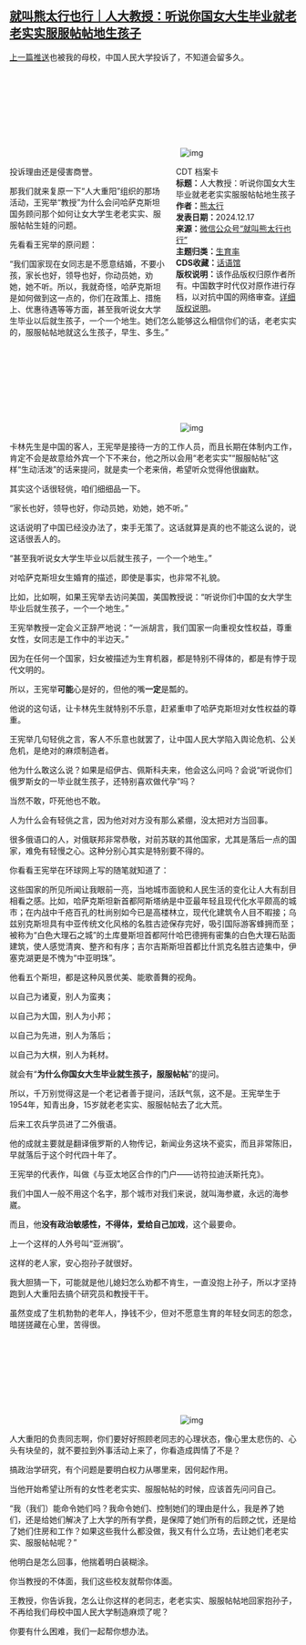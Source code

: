 <!--1734620452000-->
[就叫熊太行也行｜人大教授：听说你国女大生毕业就老老实实服服帖帖地生孩子](https://chinadigitaltimes.net/chinese/714165.html)
------

<p><a href="https://mp.weixin.qq.com/s?__biz=MzI0NDc0NzIyMw==\&amp;mid=2247525085\&amp;idx=1\&amp;sn=e86474fa41d2d7f847f15657e32a145a\&amp;scene=21#wechat_redirect">上一篇推送</a>也被我的母校，中国人民大学投诉了，不知道会留多久。</p><p><img decoding="async" src="data:image/svg+xml,%3Csvg%20xmlns='http://www.w3.org/2000/svg'%20viewBox='0%200%200%200'%3E%3C/svg%3E" alt="img" data-lazy-src="https://chinadigitaltimes.net/chinese/files/2024/12/post-714165-67632cc4ac52e."><noscript><img decoding="async" src="https://chinadigitaltimes.net/chinese/files/2024/12/post-714165-67632cc4ac52e." alt="img"></noscript></p><div style="width:42%;float:right;padding-left:20px"><div class="su-spoiler su-spoiler-style-fancy su-spoiler-icon-chevron-circle" data-scroll-offset="0" data-anchor-in-url="no"><div class="su-spoiler-title" tabindex="0" role="button"><span class="su-spoiler-icon"></span>CDT 档案卡</div><div class="su-spoiler-content su-u-clearfix su-u-trim"><strong>标题：</strong>人大教授：听说你国女大生毕业就老老实实服服帖帖地生孩子<br><strong>作者：</strong><a href="https://chinadigitaltimes.net/space/熊太行" target="_blank">熊太行</a><br><strong>发表日期：</strong>2024.12.17<br><strong>来源：</strong><a href="https://web.archive.org/web/20241218202024/https://mp.weixin.qq.com/s/1NvRpbof8nnVedQTh6ye3A" target="_blank">微信公众号“就叫熊太行也行”</a><br><strong>主题归类：</strong><a href="https://chinadigitaltimes.net/space/生育率" target="_blank">生育率</a><br><strong>CDS收藏：</strong><a href="https://chinadigitaltimes.net/space/%E8%AF%9D%E8%AF%AD%E9%A6%86" target="_blank" rel="noopener">话语馆</a><br><strong>版权说明：</strong>该作品版权归原作者所有。中国数字时代仅对原作进行存档，以对抗中国的网络审查。<a href="https://chinadigitaltimes.net/chinese/copyright">详细版权说明</a>。</div></div></div><p>投诉理由还是侵害商誉。</p><p>那我们就来复原一下“人大重阳”组织的那场活动，王宪举“教授”为什么会问哈萨克斯坦国务顾问那个如何让女大学生老老实实、服服帖帖生娃的问题。</p><p>先看看王宪举的原问题：</p><p>“我们国家现在女同志是不愿意结婚，不要小孩，家长也好，领导也好，你动员她，劝她，她不听。所以，我就奇怪，哈萨克斯坦是如何做到这一点的，你们在政策上、措施上、优惠待遇等等方面，甚至我听说女大学生毕业以后就生孩子，一个一个地生。她们怎么能够这么相信你们的话，老老实实的，服服帖帖地就这么生孩子，早生、多生。”</p><p><img decoding="async" src="data:image/svg+xml,%3Csvg%20xmlns='http://www.w3.org/2000/svg'%20viewBox='0%200%200%200'%3E%3C/svg%3E" alt="img" data-lazy-src="https://chinadigitaltimes.net/chinese/files/2024/12/post-714165-67632cc57fd65."><noscript><img decoding="async" src="https://chinadigitaltimes.net/chinese/files/2024/12/post-714165-67632cc57fd65." alt="img"></noscript></p><p>卡林先生是中国的客人，王宪举是接待一方的工作人员，而且长期在体制内工作，肯定不会是故意给外宾一个下不来台，他之所以会用“老老实实”“服服帖帖”这样“生动活泼”的话来提问，就是卖一个老来俏，希望听众觉得他很幽默。</p><p>其实这个话很轻佻，咱们细细品一下。</p><p>“家长也好，领导也好，你动员她，劝她，她不听。”</p><p>这话说明了中国已经没办法了，束手无策了。这话就算是真的也不能这么说的，说这话很丢人的。</p><p>“甚至我听说女大学生毕业以后就生孩子，一个一个地生。”</p><p>对哈萨克斯坦女生婚育的描述，即使是事实，也非常不礼貌。</p><p>比如，比如啊，如果王宪举去访问美国，美国教授说：“听说你们中国的女大学生毕业后就生孩子，一个一个地生。”</p><p>王宪举教授一定会义正辞严地说：“一派胡言，我们国家一向重视女性权益，尊重女性，女同志是工作中的半边天。”</p><p>因为在任何一个国家，妇女被描述为生育机器，都是特别不得体的，都是有悖于现代文明的。</p><p>所以，王宪举<strong>可能</strong>心是好的，但他的嘴<strong>一定</strong>是瓢的。</p><p>他说的这句话，让卡林先生就特别不乐意，赶紧重申了哈萨克斯坦对女性权益的尊重。</p><p>王宪举几句轻佻之言，客人不乐意也就罢了，让中国人民大学陷入舆论危机、公关危机，是绝对的麻烦制造者。</p><p>他为什么敢这么说？如果是绍伊古、佩斯科夫来，他会这么问吗？会说“听说你们俄罗斯女的一毕业就生孩子，还特别喜欢做代孕”吗？</p><p>当然不敢，吓死他也不敢。</p><p>人为什么会有轻佻之言，因为他对对方没有那么紧绷，没太把对方当回事。</p><p>很多俄语口的人，对俄联邦非常恭敬，对前苏联的其他国家，尤其是落后一点的国家，难免有轻慢之心。这种分别心其实是特别要不得的。</p><p>你看看王宪举在环球网上写的随笔就知道了：</p><p>这些国家的所见所闻让我眼前一亮，当地城市面貌和人民生活的变化让人大有刮目相看之感。比如，哈萨克斯坦新首都阿斯塔纳是中亚最年轻且现代化水平颇高的城市；在内战中千疮百孔的杜尚别如今已是高楼林立，现代化建筑令人目不暇接；乌兹别克斯坦具有中亚传统文化风格的名胜古迹保存完好，吸引国际游客蜂拥而至；被称为“白色大理石之城”的土库曼斯坦首都阿什哈巴德拥有密集的白色大理石贴面建筑，使人感觉清爽、整齐和有序；吉尔吉斯斯坦首都比什凯克名胜古迹集中，伊塞克湖更是不愧为“中亚明珠”。</p><p>他看五个斯坦，都是这种风景优美、能歌善舞的视角。</p><p>以自己为诸夏，别人为蛮夷；</p><p>以自己为大国，别人为小邦；</p><p>以自己为先进，别人为落后；</p><p>以自己为大棋，别人为耗材。</p><p>就会有“<strong>为什么你国女大生毕业就生孩子，服服帖帖</strong>”的提问。</p><p>所以，千万别觉得这是一个老记者善于提问，活跃气氛，这不是。王宪举生于1954年，知青出身，15岁就老老实实、服服帖帖去了北大荒。</p><p>后来工农兵学员进了二外俄语。</p><p>他的成就主要就是翻译俄罗斯的人物传记，新闻业务这块不瓷实，而且非常陈旧，早就落后于这个时代四十年了。</p><p>王宪举的代表作，叫做《与亚太地区合作的门户——访符拉迪沃斯托克》。</p><p>我们中国人一般不用这个名字，那个城市对我们来说，就叫海参崴，永远的海参崴。</p><p>而且，他<strong>没有政治敏感性，不得体，爱给自己加戏</strong>，这个最要命。</p><p>上一个这样的人外号叫“亚洲钢”。</p><p>这样的老人家，安心抱孙子就很好。</p><p>我大胆猜一下，可能就是他儿媳妇怎么劝都不肯生，一直没抱上孙子，所以才坚持跑到人大重阳去搞个研究员和教授干干。</p><p>虽然变成了生机勃勃的老年人，挣钱不少，但对不愿意生育的年轻女同志的怨念，暗搓搓藏在心里，苦得很。</p><p><img decoding="async" src="data:image/svg+xml,%3Csvg%20xmlns='http://www.w3.org/2000/svg'%20viewBox='0%200%200%200'%3E%3C/svg%3E" alt="img" data-lazy-src="https://chinadigitaltimes.net/chinese/files/2024/12/post-714165-67632cc69bdac."><noscript><img decoding="async" src="https://chinadigitaltimes.net/chinese/files/2024/12/post-714165-67632cc69bdac." alt="img"></noscript></p><p>人大重阳的负责同志啊，你们要好好照顾老同志的心理状态，像心里太悲伤的、心头有块垒的，就不要拉到外事活动上来了，你看造成舆情了不是？</p><p>搞政治学研究，有个问题是要明白权力从哪里来，因何起作用。</p><p>当他开始希望让所有的女性老老实实、服服帖帖的时候，应该首先问问自己。</p><p>“我（我们）能命令她们吗？我命令她们、控制她们的理由是什么，我是养了她们，还是给她们解决了上大学的所有学费，是保障了她们所有的后顾之忧，还是给了她们住房和工作？如果这些我什么都没做，我又有什么立场，去让她们老老实实、服服帖帖呢？”</p><p>他明白是怎么回事，他揣着明白装糊涂。</p><p>你当教授的不体面，我们这些校友就帮你体面。</p><p>王教授，你告诉我，怎么让你这样的老同志，老老实实、服服帖帖地回家抱孙子，不再给我们母校中国人民大学制造麻烦了呢？</p><p>你要有什么困难，我们一起帮你想办法。</p><div class="addtoany_share_save_container addtoany_content addtoany_content_bottom"><div class="a2a_kit a2a_kit_size_32 addtoany_list" data-a2a-url="https://chinadigitaltimes.net/chinese/714165.html" data-a2a-title="就叫熊太行也行｜人大教授：听说你国女大生毕业就老老实实服服帖帖地生孩子"><a class="a2a_button_facebook" href="https://www.addtoany.com/add_to/facebook?linkurl=https%3A%2F%2Fchinadigitaltimes.net%2Fchinese%2F714165.html&amp;linkname=%E5%B0%B1%E5%8F%AB%E7%86%8A%E5%A4%AA%E8%A1%8C%E4%B9%9F%E8%A1%8C%EF%BD%9C%E4%BA%BA%E5%A4%A7%E6%95%99%E6%8E%88%EF%BC%9A%E5%90%AC%E8%AF%B4%E4%BD%A0%E5%9B%BD%E5%A5%B3%E5%A4%A7%E7%94%9F%E6%AF%95%E4%B8%9A%E5%B0%B1%E8%80%81%E8%80%81%E5%AE%9E%E5%AE%9E%E6%9C%8D%E6%9C%8D%E5%B8%96%E5%B8%96%E5%9C%B0%E7%94%9F%E5%AD%A9%E5%AD%90" title="Facebook" rel="nofollow noopener" target="_blank"></a><a class="a2a_button_twitter" href="https://www.addtoany.com/add_to/twitter?linkurl=https%3A%2F%2Fchinadigitaltimes.net%2Fchinese%2F714165.html&amp;linkname=%E5%B0%B1%E5%8F%AB%E7%86%8A%E5%A4%AA%E8%A1%8C%E4%B9%9F%E8%A1%8C%EF%BD%9C%E4%BA%BA%E5%A4%A7%E6%95%99%E6%8E%88%EF%BC%9A%E5%90%AC%E8%AF%B4%E4%BD%A0%E5%9B%BD%E5%A5%B3%E5%A4%A7%E7%94%9F%E6%AF%95%E4%B8%9A%E5%B0%B1%E8%80%81%E8%80%81%E5%AE%9E%E5%AE%9E%E6%9C%8D%E6%9C%8D%E5%B8%96%E5%B8%96%E5%9C%B0%E7%94%9F%E5%AD%A9%E5%AD%90" title="Twitter" rel="nofollow noopener" target="_blank"></a><a class="a2a_button_telegram" href="https://www.addtoany.com/add_to/telegram?linkurl=https%3A%2F%2Fchinadigitaltimes.net%2Fchinese%2F714165.html&amp;linkname=%E5%B0%B1%E5%8F%AB%E7%86%8A%E5%A4%AA%E8%A1%8C%E4%B9%9F%E8%A1%8C%EF%BD%9C%E4%BA%BA%E5%A4%A7%E6%95%99%E6%8E%88%EF%BC%9A%E5%90%AC%E8%AF%B4%E4%BD%A0%E5%9B%BD%E5%A5%B3%E5%A4%A7%E7%94%9F%E6%AF%95%E4%B8%9A%E5%B0%B1%E8%80%81%E8%80%81%E5%AE%9E%E5%AE%9E%E6%9C%8D%E6%9C%8D%E5%B8%96%E5%B8%96%E5%9C%B0%E7%94%9F%E5%AD%A9%E5%AD%90" title="Telegram" rel="nofollow noopener" target="_blank"></a><a class="a2a_button_reddit" href="https://www.addtoany.com/add_to/reddit?linkurl=https%3A%2F%2Fchinadigitaltimes.net%2Fchinese%2F714165.html&amp;linkname=%E5%B0%B1%E5%8F%AB%E7%86%8A%E5%A4%AA%E8%A1%8C%E4%B9%9F%E8%A1%8C%EF%BD%9C%E4%BA%BA%E5%A4%A7%E6%95%99%E6%8E%88%EF%BC%9A%E5%90%AC%E8%AF%B4%E4%BD%A0%E5%9B%BD%E5%A5%B3%E5%A4%A7%E7%94%9F%E6%AF%95%E4%B8%9A%E5%B0%B1%E8%80%81%E8%80%81%E5%AE%9E%E5%AE%9E%E6%9C%8D%E6%9C%8D%E5%B8%96%E5%B8%96%E5%9C%B0%E7%94%9F%E5%AD%A9%E5%AD%90" title="Reddit" rel="nofollow noopener" target="_blank"></a><a class="a2a_button_whatsapp" href="https://www.addtoany.com/add_to/whatsapp?linkurl=https%3A%2F%2Fchinadigitaltimes.net%2Fchinese%2F714165.html&amp;linkname=%E5%B0%B1%E5%8F%AB%E7%86%8A%E5%A4%AA%E8%A1%8C%E4%B9%9F%E8%A1%8C%EF%BD%9C%E4%BA%BA%E5%A4%A7%E6%95%99%E6%8E%88%EF%BC%9A%E5%90%AC%E8%AF%B4%E4%BD%A0%E5%9B%BD%E5%A5%B3%E5%A4%A7%E7%94%9F%E6%AF%95%E4%B8%9A%E5%B0%B1%E8%80%81%E8%80%81%E5%AE%9E%E5%AE%9E%E6%9C%8D%E6%9C%8D%E5%B8%96%E5%B8%96%E5%9C%B0%E7%94%9F%E5%AD%A9%E5%AD%90" title="WhatsApp" rel="nofollow noopener" target="_blank"></a><a class="a2a_button_email" href="https://www.addtoany.com/add_to/email?linkurl=https%3A%2F%2Fchinadigitaltimes.net%2Fchinese%2F714165.html&amp;linkname=%E5%B0%B1%E5%8F%AB%E7%86%8A%E5%A4%AA%E8%A1%8C%E4%B9%9F%E8%A1%8C%EF%BD%9C%E4%BA%BA%E5%A4%A7%E6%95%99%E6%8E%88%EF%BC%9A%E5%90%AC%E8%AF%B4%E4%BD%A0%E5%9B%BD%E5%A5%B3%E5%A4%A7%E7%94%9F%E6%AF%95%E4%B8%9A%E5%B0%B1%E8%80%81%E8%80%81%E5%AE%9E%E5%AE%9E%E6%9C%8D%E6%9C%8D%E5%B8%96%E5%B8%96%E5%9C%B0%E7%94%9F%E5%AD%A9%E5%AD%90" title="Email" rel="nofollow noopener" target="_blank"></a><a class="a2a_button_copy_link" href="https://www.addtoany.com/add_to/copy_link?linkurl=https%3A%2F%2Fchinadigitaltimes.net%2Fchinese%2F714165.html&amp;linkname=%E5%B0%B1%E5%8F%AB%E7%86%8A%E5%A4%AA%E8%A1%8C%E4%B9%9F%E8%A1%8C%EF%BD%9C%E4%BA%BA%E5%A4%A7%E6%95%99%E6%8E%88%EF%BC%9A%E5%90%AC%E8%AF%B4%E4%BD%A0%E5%9B%BD%E5%A5%B3%E5%A4%A7%E7%94%9F%E6%AF%95%E4%B8%9A%E5%B0%B1%E8%80%81%E8%80%81%E5%AE%9E%E5%AE%9E%E6%9C%8D%E6%9C%8D%E5%B8%96%E5%B8%96%E5%9C%B0%E7%94%9F%E5%AD%A9%E5%AD%90" title="Copy Link" rel="nofollow noopener" target="_blank"></a><a class="a2a_dd addtoany_share_save addtoany_share" href="https://www.addtoany.com/share"></a></div></div>
